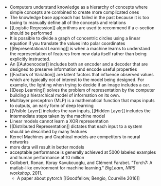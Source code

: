 - Computers understand knowledge as a hierarchy of concepts where simple concepts are combined to create more complicated ones
- The knowledge base approach has failed in the past because it is too taxing to manually define all of the concepts and relations
- [[Logistic Regression]] algorithms are used to recommend if a c-section should be performed
- It is possible to divide a graph of concentric circles using a linear equation if you translate the values into polar coordinates
- [[Representational Learning]] is when a machine learns to understand the representation of features from new data itself rather than being explicitly instructed.
- An [[Autoencoder]] includes both an encoder and a decoder that are designed to preserve information and encode useful properties
- [[Factors of Variation]] are latent factors that influence observed values which are typically not of interest to the model being designed. For example, the lighting when trying to decide if an image includes a car.
- [[Deep Learning]] solves the problem of representation by the computer building a hierarchical model of information on its own.
- Multilayer perceptron (MLP) is a mathematical function that maps inputs to outputs, an early form of deep learning
- [[Visible Layer]] includes the raw inputs, [[Hidden Layer]] includes the intermediate steps taken by the machine model
- Linear models cannot learn a XOR representation
- [[Distributed Representation]] dictates that each input to a system should be described by many features
- Kernel Machines and Graphical models are competitors to neural networks
- more data will result in better models
- acceptable performance is generally achieved at 5000 labeled examples and human performance at 10 million
- Collobert, Ronan, Koray Kavukcuoglu, and Clément Farabet. "Torch7: A matlab-like environment for machine learning." _BigLearn, NIPS workshop_. 2011.
	- A paper about pytorch
[[Goodfellow, Bengio, Courville 2016]]